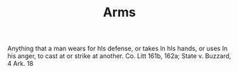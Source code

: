 ---
title: Arms
permalink: "/definitions/arms.html"
body: Anything that a man wears for hls defense, or takes ln hls hands, or uses ln
  his anger, to cast at or strike at another. Co. Litt 161b, 162a; State v. Buzzard,
  4 Ark. 18
published_at: '2018-07-07'
layout: post
---
